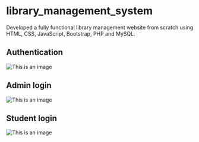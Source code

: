 # library_management_system
Developed a fully functional library management website from scratch using HTML, CSS, JavaScript, Bootstrap, PHP and MySQL.

## Authentication
![This is an image](https://github.com/aachaldhole/library_management_system/blob/main/libmain.png)


## Admin login
![This is an image](https://github.com/aachaldhole/library_management_system/blob/main/libmain.png)


## Student login
![This is an image](https://github.com/aachaldhole/library_management_system/blob/main/libmain.png)

